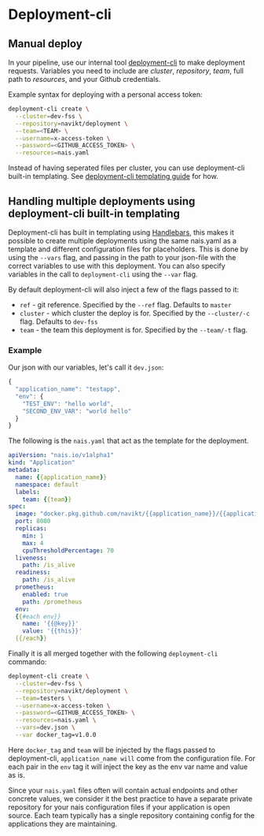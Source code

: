 # Deployment-cli

## Manual deploy

In your pipeline, use our internal tool [deployment-cli](https://github.com/navikt/deployment-cli) to make deployment requests. Variables you need to include are _cluster_, _repository_, _team_, full path to _resources_, and your Github credentials.

Example syntax for deploying with a personal access token:

```bash
deployment-cli create \
  --cluster=dev-fss \
  --repository=navikt/deployment \
  --team=<TEAM> \
  --username=x-access-token \
  --password=<GITHUB_ACCESS_TOKEN> \
  --resources=nais.yaml
```

Instead of having seperated files per cluster, you can use deployment-cli built-in templating. See [deployment-cli templating guide](deployment-cli.md#handling-multiple-deployments-using-deployment-cli-built-in-templating) for how.

## Handling multiple deployments using deployment-cli built-in templating

Deployment-cli has built in templating using [Handlebars](https://handlebarsjs.com/), this makes it possible to create multiple deployments using the same nais.yaml as a template and different configuration files for placeholders. This is done by using the `--vars` flag, and passing in the path to your json-file with the correct variables to use with this deployment. You can also specify variables in the call to `deployment-cli` using the `--var` flag.

By default deployment-cli will also inject a few of the flags passed to it:

* `ref` - git reference. Specified by the `--ref` flag. Defaults to `master`
* `cluster` - which cluster the deploy is for. Specified by the `--cluster/-c` flag. Defaults to `dev-fss`
* `team` -  the team this deployment is for. Specified by the `--team/-t` flag.

### Example

Our json with our variables, let's call it `dev.json`:

```javascript
{
  "application_name": "testapp",
  "env": {
    "TEST_ENV": "hello world",
    "SECOND_ENV_VAR": "world hello"
  }
}
```

The following is the `nais.yaml` that act as the template for the deployment.

```yaml
apiVersion: "nais.io/v1alpha1"
kind: "Application"
metadata:
  name: {{application_name}}
  namespace: default
  labels:
    team: {{team}}
spec:
  image: "docker.pkg.github.com/navikt/{{application_name}}/{{application_name}}:{{docker_tag}}"
  port: 8080
  replicas:
    min: 1
    max: 4
    cpuThresholdPercentage: 70
  liveness:
    path: /is_alive
  readiness:
    path: /is_alive
  prometheus:
    enabled: true
    path: /prometheus
  env:
  {{#each env}}
    name: '{{@key}}'
    value: '{{this}}'
  {{/each}}
```

Finally it is all merged together with the following `deployment-cli` commando:

```bash
deployment-cli create \
  --cluster=dev-fss \
  --repository=navikt/deployment \
  --team=testers \
  --username=x-access-token \
  --password=<GITHUB_ACCESS_TOKEN> \
  --resources=nais.yaml \
  --vars=dev.json \
  --var docker_tag=v1.0.0
```

Here `docker_tag` and `team` will be injected by the flags passed to deployment-cli, `application_name will` come from the configuration file. For each pair in the `env` tag it will inject the key as the env var name and value as is.

Since your `nais.yaml` files often will contain actual endpoints and other concrete values, we consider it the best practice to have a separate private repository for your nais configuration files if your application is open source. Each team typically has a single repository containing config for the applications they are maintaining.

